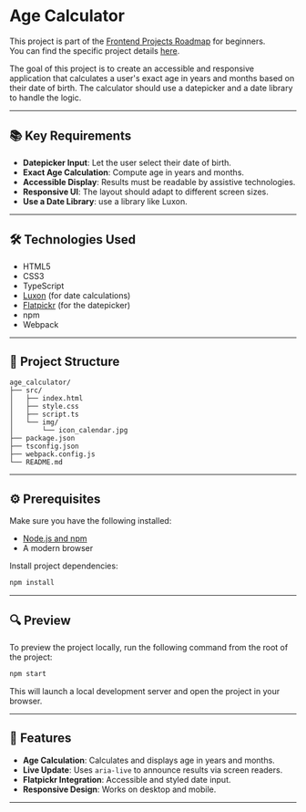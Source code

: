 # Age Calculator

This project is part of the [Frontend Projects Roadmap](https://roadmap.sh/frontend/projects) for beginners.  
You can find the specific project details [here](https://roadmap.sh/projects/age-calculator).

The goal of this project is to create an accessible and responsive application that calculates a user's exact age in years and months based on their date of birth. The calculator should use a datepicker and a date library to handle the logic.

---

## 📚 Key Requirements

- **Datepicker Input**: Let the user select their date of birth.
- **Exact Age Calculation**: Compute age in years and months.
- **Accessible Display**: Results must be readable by assistive technologies.
- **Responsive UI**: The layout should adapt to different screen sizes.
- **Use a Date Library**: use a library like Luxon.

---

## 🛠️ Technologies Used

- HTML5
- CSS3
- TypeScript
- [Luxon](https://moment.github.io/luxon/) (for date calculations)
- [Flatpickr](https://flatpickr.js.org/) (for the datepicker)
- npm
- Webpack

---


## 📁 Project Structure

```
age_calculator/
├── src/
│   ├── index.html
│   ├── style.css
│   ├── script.ts
│   └── img/
│       └── icon_calendar.jpg
├── package.json
├── tsconfig.json
├── webpack.config.js
└── README.md
```

---

## ⚙️ Prerequisites

Make sure you have the following installed:

- [Node.js and npm](https://nodejs.org/)
- A modern browser

Install project dependencies:

```bash
npm install
```

---

## 🔍 Preview

To preview the project locally, run the following command from the root of the project:

```bash
npm start
```

This will launch a local development server and open the project in your browser.

---

## 🚀 Features

- **Age Calculation**: Calculates and displays age in years and months.
- **Live Update**: Uses `aria-live` to announce results via screen readers.
- **Flatpickr Integration**: Accessible and styled date input.
- **Responsive Design**: Works on desktop and mobile.

---
